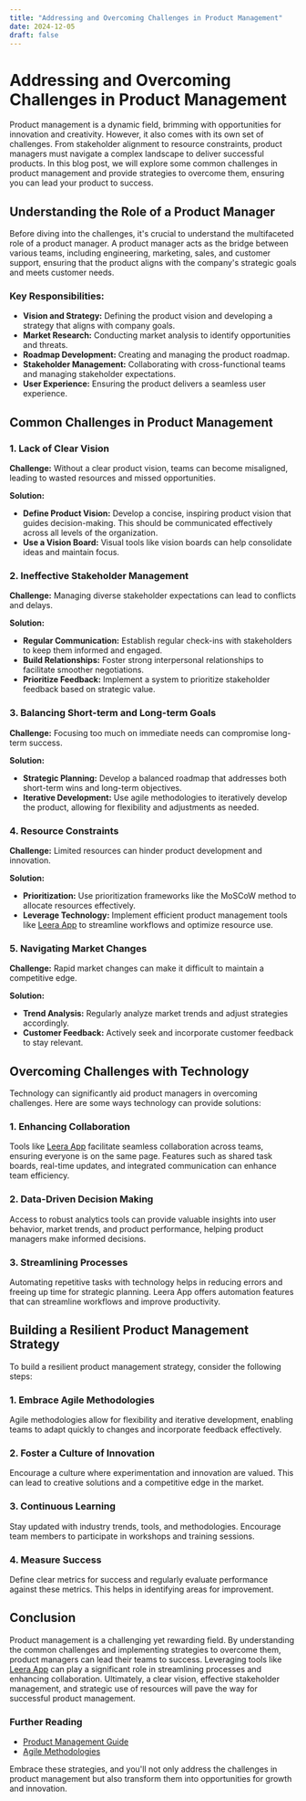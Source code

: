 ```yaml
---
title: "Addressing and Overcoming Challenges in Product Management"
date: 2024-12-05
draft: false
---
```

# Addressing and Overcoming Challenges in Product Management

Product management is a dynamic field, brimming with opportunities for innovation and creativity. However, it also comes with its own set of challenges. From stakeholder alignment to resource constraints, product managers must navigate a complex landscape to deliver successful products. In this blog post, we will explore some common challenges in product management and provide strategies to overcome them, ensuring you can lead your product to success.

## Understanding the Role of a Product Manager

Before diving into the challenges, it's crucial to understand the multifaceted role of a product manager. A product manager acts as the bridge between various teams, including engineering, marketing, sales, and customer support, ensuring that the product aligns with the company's strategic goals and meets customer needs.

### Key Responsibilities:
- **Vision and Strategy:** Defining the product vision and developing a strategy that aligns with company goals.
- **Market Research:** Conducting market analysis to identify opportunities and threats.
- **Roadmap Development:** Creating and managing the product roadmap.
- **Stakeholder Management:** Collaborating with cross-functional teams and managing stakeholder expectations.
- **User Experience:** Ensuring the product delivers a seamless user experience.

## Common Challenges in Product Management

### 1. Lack of Clear Vision

**Challenge:** Without a clear product vision, teams can become misaligned, leading to wasted resources and missed opportunities.

**Solution:**
- **Define Product Vision:** Develop a concise, inspiring product vision that guides decision-making. This should be communicated effectively across all levels of the organization.
- **Use a Vision Board:** Visual tools like vision boards can help consolidate ideas and maintain focus.

### 2. Ineffective Stakeholder Management

**Challenge:** Managing diverse stakeholder expectations can lead to conflicts and delays.

**Solution:**
- **Regular Communication:** Establish regular check-ins with stakeholders to keep them informed and engaged.
- **Build Relationships:** Foster strong interpersonal relationships to facilitate smoother negotiations.
- **Prioritize Feedback:** Implement a system to prioritize stakeholder feedback based on strategic value.

### 3. Balancing Short-term and Long-term Goals

**Challenge:** Focusing too much on immediate needs can compromise long-term success.

**Solution:**
- **Strategic Planning:** Develop a balanced roadmap that addresses both short-term wins and long-term objectives.
- **Iterative Development:** Use agile methodologies to iteratively develop the product, allowing for flexibility and adjustments as needed.

### 4. Resource Constraints

**Challenge:** Limited resources can hinder product development and innovation.

**Solution:**
- **Prioritization:** Use prioritization frameworks like the MoSCoW method to allocate resources effectively.
- **Leverage Technology:** Implement efficient product management tools like [Leera App](https://leera.app) to streamline workflows and optimize resource use.

### 5. Navigating Market Changes

**Challenge:** Rapid market changes can make it difficult to maintain a competitive edge.

**Solution:**
- **Trend Analysis:** Regularly analyze market trends and adjust strategies accordingly.
- **Customer Feedback:** Actively seek and incorporate customer feedback to stay relevant.

## Overcoming Challenges with Technology

Technology can significantly aid product managers in overcoming challenges. Here are some ways technology can provide solutions:

### 1. Enhancing Collaboration

Tools like [Leera App](https://leera.app) facilitate seamless collaboration across teams, ensuring everyone is on the same page. Features such as shared task boards, real-time updates, and integrated communication can enhance team efficiency.

### 2. Data-Driven Decision Making

Access to robust analytics tools can provide valuable insights into user behavior, market trends, and product performance, helping product managers make informed decisions.

### 3. Streamlining Processes

Automating repetitive tasks with technology helps in reducing errors and freeing up time for strategic planning. Leera App offers automation features that can streamline workflows and improve productivity.

## Building a Resilient Product Management Strategy

To build a resilient product management strategy, consider the following steps:

### 1. Embrace Agile Methodologies

Agile methodologies allow for flexibility and iterative development, enabling teams to adapt quickly to changes and incorporate feedback effectively.

### 2. Foster a Culture of Innovation

Encourage a culture where experimentation and innovation are valued. This can lead to creative solutions and a competitive edge in the market.

### 3. Continuous Learning

Stay updated with industry trends, tools, and methodologies. Encourage team members to participate in workshops and training sessions.

### 4. Measure Success

Define clear metrics for success and regularly evaluate performance against these metrics. This helps in identifying areas for improvement.

## Conclusion

Product management is a challenging yet rewarding field. By understanding the common challenges and implementing strategies to overcome them, product managers can lead their teams to success. Leveraging tools like [Leera App](https://leera.app) can play a significant role in streamlining processes and enhancing collaboration. Ultimately, a clear vision, effective stakeholder management, and strategic use of resources will pave the way for successful product management.

### Further Reading
- [Product Management Guide](https://www.productmanagementguide.com)
- [Agile Methodologies](https://www.agilealliance.org)

Embrace these strategies, and you'll not only address the challenges in product management but also transform them into opportunities for growth and innovation.